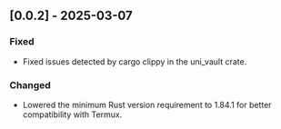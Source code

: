 ## [0.0.2] - 2025-03-07

### Fixed

- Fixed issues detected by cargo clippy in the uni_vault crate.

### Changed

- Lowered the minimum Rust version requirement to 1.84.1 for better compatibility with Termux.
